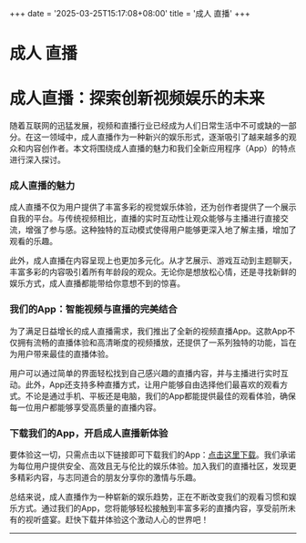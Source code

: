+++
date = '2025-03-25T15:17:08+08:00'
title = '成人 直播'
+++

# 成人 直播

# 成人直播：探索创新视频娱乐的未来

随着互联网的迅猛发展，视频和直播行业已经成为人们日常生活中不可或缺的一部分。在这一领域中，成人直播作为一种新兴的娱乐形式，逐渐吸引了越来越多的观众和内容创作者。本文将围绕成人直播的魅力和我们全新应用程序（App）的特点进行深入探讨。

### 成人直播的魅力

成人直播不仅为用户提供了丰富多彩的视觉娱乐体验，还为创作者提供了一个展示自我的平台。与传统视频相比，直播的实时互动性让观众能够与主播进行直接交流，增强了参与感。这种独特的互动模式使得用户能够更深入地了解主播，增加了观看的乐趣。

此外，成人直播在内容呈现上也更加多元化。从才艺展示、游戏互动到主题聊天，丰富多彩的内容吸引着所有年龄段的观众。无论你是想放松心情，还是寻找新鲜的娱乐方式，成人直播都能带给你意想不到的惊喜。

### 我们的App：智能视频与直播的完美结合

为了满足日益增长的成人直播需求，我们推出了全新的视频直播App。这款App不仅拥有流畅的直播体验和高清晰度的视频播放，还提供了一系列独特的功能，旨在为用户带来最佳的直播体验。

用户可以通过简单的界面轻松找到自己感兴趣的直播内容，并与主播进行实时互动。此外，App还支持多种直播方式，让用户能够自由选择他们最喜欢的观看方式。不论是通过手机、平板还是电脑，我们的App都能提供最佳的观看体验，确保每一位用户都能够享受高质量的直播内容。

### 下载我们的App，开启成人直播新体验

要体验这一切，只需点击以下链接即可下载我们的App：[点击这里下载](https://down123.s3.ap-east-1.amazonaws.com/down/down.html?channelCode=git3)。我们承诺为每位用户提供安全、高效且无与伦比的娱乐体验。加入我们的直播社区，发现更多精彩内容，与志同道合的朋友分享你的激情与乐趣。

总结来说，成人直播作为一种崭新的娱乐趋势，正在不断改变我们的观看习惯和娱乐方式。通过我们的App，您将能够轻松接触到丰富多彩的直播内容，享受前所未有的视听盛宴。赶快下载并体验这个激动人心的世界吧！

---
